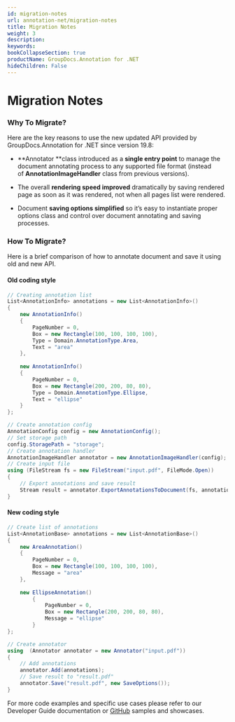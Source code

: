 ```yaml
---
id: migration-notes
url: annotation-net/migration-notes
title: Migration Notes
weight: 3
description: 
keywords: 
bookCollapseSection: true
productName: GroupDocs.Annotation for .NET
hideChildren: False
---
```


# Migration Notes

### Why To Migrate?

Here are the key reasons to use the new updated API provided by GroupDocs.Annotation for .NET since version 19.8:

*   **Annotator **class introduced as a **single entry point** to manage the document annotating process to any supported file format (instead of **AnnotationImageHandler** class from previous versions).
    
*   The overall **rendering speed improved** dramatically by saving rendered page as soon as it was rendered, not when all pages list were rendered.
    
*   Document **saving options simplified** so it’s easy to instantiate proper options class and control over document annotating and saving processes.
    

### How To Migrate?

Here is a brief comparison of how to annotate document and save it using old and new API.

#### Old coding style

```csharp
// Creating annotation list
List<AnnotationInfo> annotations = new List<AnnotationInfo>()
{
    new AnnotationInfo()
    {
        PageNumber = 0,
        Box = new Rectangle(100, 100, 100, 100),
        Type = Domain.AnnotationType.Area,
        Text = "area"
    },
                
    new AnnotationInfo()
    {
        PageNumber = 0,
        Box = new Rectangle(200, 200, 80, 80),
        Type = Domain.AnnotationType.Ellipse,
        Text = "ellipse"
    }
};

// Create annotation config
AnnotationConfig config = new AnnotationConfig();
// Set storage path
config.StoragePath = "storage";
// Create annotation handler
AnnotationImageHandler annotator = new AnnotationImageHandler(config);
// Create input file
using (FileStream fs = new FileStream("input.pdf", FileMode.Open))
{
    // Export annotations and save result
    Stream result = annotator.ExportAnnotationsToDocument(fs, annotations);
}
```

#### New coding style

```csharp
// Create list of annotations
List<AnnotationBase> annotations = new List<AnnotationBase>()
{
    new AreaAnnotation()
    {
        PageNumber = 0,
        Box = new Rectangle(100, 100, 100, 100),
        Message = "area"
    },
                
    new EllipseAnnotation()
        {
            PageNumber = 0,
            Box = new Rectangle(200, 200, 80, 80),
            Message = "ellipse"
        }
};

// Create annotator
using  (Annotator annotator = new Annotator("input.pdf"))
{
    // Add annotations
    annotator.Add(annotations);
    // Save result to "result.pdf"
    annotator.Save("result.pdf", new SaveOptions());
}
```

  
For more code examples and specific use cases please refer to our Developer Guide documentation or [GitHub](https://github.com/groupdocs-annotation/GroupDocs.Annotation-for-.NET) samples and showcases.

